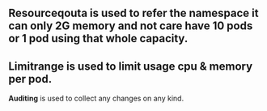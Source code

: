**Resourceqouta** is used to refer the namespace it can only 2G memory and not care have 10 pods or 1 pod using that whole capacity.
-------
**Limitrange** is used to limit usage cpu & memory per pod.
-------
**Auditing** is used to collect any changes on any kind.
